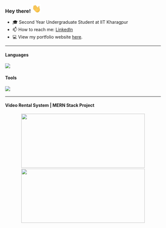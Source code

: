 ### Hey there! <img src="https://raw.githubusercontent.com/ABSphreak/ABSphreak/master/gifs/Hi.gif" height="28px">

- 🎓 Second Year Undergraduate Student at IIT Kharagpur
- 📫 How to reach me: [LinkedIn](https://www.linkedin.com/in/harshit-jain-4081a0256/)
- 💻 View my portfolio website [here](https://harshit-jain52.github.io).
<hr>

#### Languages
<p>
  <a href="https://skillicons.dev">
    <img src="https://skillicons.dev/icons?i=c,cpp,py,html,css,js,go,bash" />
  </a>
</p>

#### Tools
<p>
  <a href="https://skillicons.dev">
    <img src="https://skillicons.dev/icons?i=react,express,nodejs,mongodb,tailwind" />
  </a>
</p>
<hr>

#### Video Rental System | MERN Stack Project

<p align=center>
  <a href = "https://github.com/harshit-jain52/VRS-Backend">
    <img height="175" width="400" src="https://github-readme-stats.vercel.app/api/pin/?username=harshit-jain52&repo=VRS-Backend&show_owner=true&theme=algolia"/>
  </a>
  <a href = "https://github.com/Cath3dr4l/VRS-Frontend">
    <img height="175" width="400" src="https://github-readme-stats.vercel.app/api/pin/?username=Cath3dr4l&repo=VRS-Frontend&show_owner=true&theme=algolia"/>
  </a>
</p>

